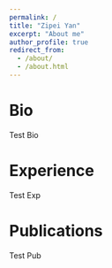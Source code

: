 ```yaml
---
permalink: /
title: "Zipei Yan"
excerpt: "About me"
author_profile: true
redirect_from: 
  - /about/
  - /about.html
---
```


<!-- I am currently an MPhil student under the supervision of [Dr. Linchuan Xu](https://xulinchuan.github.io/) at Department of Computing, The Hong Kong Polytechnic University. Prior to that, I received my B.Eng. from Chongqing University of Posts and Telecommunications in 2020.  -->

Bio
======

Test Bio

Experience
======

Test Exp

Publications
======

Test Pub